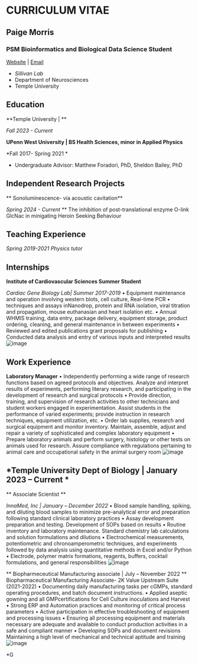 # **CURRICULUM VITAE**
## **Paige Morris**
### **PSM Bioinformatics and Biological Data Science Student**
[Website]() | [Email](tur77136@temple.edu)
- _Sillivan Lab_ 
- Department of Neurosciences 
- Temple University

## Education
**Temple University | **

*Fall 2023 - Current*

**UPenn West University | BS Health Sciences, minor in Applied Physics**

*Fall 2017- Spring 2021 *
- Undergraduate Advisor: Matthew Foradori, PhD, Sheldon Bailey, PhD

## Independent Research Projects
** Sonoluminescence- via acoustic cavitation**

*Spring 2024 - Current*
** The inhibition of post-translational enzyme O-link GlcNac in minigating Heroin Seeking Behaviour

## Teaching Experience
*Spring 2019-2021*
*Physics tutor*

## Internships																								

**Institute of Cardiovascular Sciences Summer Student** 

*Cardiac Gene Biology Lab| Summer 2017-2019*
•	Equipment maintenance and operation involving western blots, cell culture, Real-time PCR
•	techniques and assays inNanodrop, protein and RNA isolation, viral titration and propagation, mouse euthanasian and heart isolation etc.
•	Annual WHMIS training, data entry, package delivery, equipment storage, product ordering, cleaning, and general maintenance in between experiments
•	Reviewed and edited publications grant proposals for publishing
•	Conducted data analysis and entry of various inputs and interpreted results 
![image](https://github.com/tur77136/myCV/assets/157079782/92b70642-2c45-488f-8252-8de5e273a442)


## Work Experience																			

**Laboratory Manager** 
•	Independently performing a wide range of research functions based on agreed protocols and objectives. Analyze and interpret results of experiments, performing literary research, and participating in the development of research and surgical protocols
•	Provide direction, training, and supervision of research activities to other technicians and student workers engaged in experimentation. Assist students in the performance of varied experiments; provide instruction in research techniques, equipment utilization, etc.
•	Order lab supplies, research and surgical equipment and monitor inventory. Maintain, assemble, adjust and repair a variety of sophisticated and complex laboratory equipment
•	Prepare laboratory animals and perform surgery, histology or other tests on animals used for research. Assure compliance with regulations pertaining to animal care and occupational safety in the animal surgery room
![image](https://github.com/tur77136/myCV/assets/157079782/80130fb5-a9d7-45ea-b5e8-1e7eadf8b16b)


*Temple University Dept of Biology | January 2023 – Current *
-	
** Associate Scientist ** 

*InnaMed, Inc | January – December 2022*
•	Blood sample handling, spiking, and diluting blood samples to minimize pre-analytical error and preparation following standard clinical laboratory practices 
•	Assay development preparation and testing. Development of SOPs based on results
•	Routine inventory and laboratory maintenance. Standard chemistry lab calculations and solution formulations and dilutions
•	Electrochemical measurements, potentiometric and chronoamperometric techniques, and experiments followed by data analysis using quantitative methods in Excel and/or Python
•	Electrode, polymer matrix formations, reagents, buffers, cocktail formulations, and general responsibilities 
![image](https://github.com/tur77136/myCV/assets/157079782/457bcc57-3d94-4e74-8dd3-b0abe4e771fb)

** Biopharmeceutical Manufacturing associate | July – November 2022 ** 
Biopharmaceutical Manufacturing Associate- 2K Value Upstream Suite	(2021-2022)
•	Documenting daily manufacturing tasks per cGMPs, standard operating procedures, and batch document instructions.
•	Applied aseptic gowning and all GMPcertifications for Cell Culture inoculations and Harvest
•	Strong ERP and Automation practices and monitoring of critical process parameters
•	Active participation in effective troubleshooting of equipment and processing issues
•	Ensuring all processing equipment and materials necessary are adequate and available to conduct production activities in a safe and compliant manner
•	Developing SOPs and document revisions Maintaining a high level of mechanical and technical aptitude and training
![image](https://github.com/tur77136/myCV/assets/157079782/7c805b12-e143-4eb1-95b0-0dfb13f2d2e4)


*G

